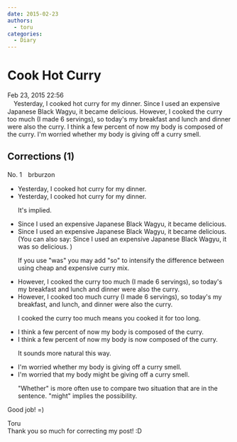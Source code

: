 ```yaml
---
date: 2015-02-23
authors:
  - toru
categories:
  - Diary
---
```


<h1 id="subject_show">Cook Hot Curry</h1>
<div class="date">Feb 23, 2015 22:56</div>
<div id="post"><div id="body_show_ori">
　Yesterday, I cooked hot curry for my dinner. Since I used an expensive Japanese Black Wagyu, it became delicious. However, I cooked the curry too much (I made 6 servings), so today's my breakfast and lunch and dinner were also the curry. I think a few percent of now my body is composed of the curry. I'm worried whether my body is giving off a curry smell.
</div></div>

<!-- more -->


## Corrections (1)
<div id="block"><div class="first_name"> No. 1　<span class="just_name">brburzon</span></div><div id="block2">
<ul class="correction_field">
<li class="incorrect">Yesterday, I cooked hot curry for my dinner.</li>
<li class="corrected correct">
Yesterday, I cooked hot curry for <span class="sline">my</span> dinner.
<p class="correction_comment">It's  implied.</p>
</li>
</ul>
<ul class="correction_field">
<li class="incorrect">Since I used an expensive Japanese Black Wagyu, it became delicious.</li>
<li class="corrected correct">
Since I used an expensive Japanese Black Wagyu, it became delicious. (You can also say: Since I used an expensive Japanese Black Wagyu, it <span class="f_blue">was so </span>delicious. )
<p class="correction_comment">If you use "was" you may add "so" to intensify the difference between using cheap and expensive curry mix.</p>
</li>
</ul>
<ul class="correction_field">
<li class="incorrect">However, I cooked the curry too much (I made 6 servings), so today's my breakfast and lunch and dinner were also the curry.</li>
<li class="corrected correct">
However, I cooked <span class="f_blue">too much</span> curry (I made 6 servings), so today<span class="sline">'s</span> my breakfast<span class="f_blue">,</span> <span class="sline">and</span> lunch<span class="f_blue">,</span> and dinner were also the curry.
<p class="correction_comment">I cooked the curry too much means you cooked it for too long.</p>
</li>
</ul>
<ul class="correction_field">
<li class="incorrect">I think a few percent of now my body is composed of the curry.</li>
<li class="corrected correct">
I think <span class="sline">a</span> few percent of <span class="sline">now</span> my body is <span class="f_blue">now </span>composed of <span class="sline">the</span> curry.
<p class="correction_comment">It sounds more natural this way.</p>
</li>
</ul>
<ul class="correction_field">
<li class="incorrect">I'm worried whether my body is giving off a curry smell.</li>
<li class="corrected correct">
I'm worried <span class="f_blue">that </span>my body might be giving off a curry smell.
<p class="correction_comment">"Whether" is more often use to compare two situation that are in the sentence. "might" implies the possibility.</p>
</li>
</ul>
<p class="comment_small">
 Good job! =)
</p>

</div><div class="name"><span class="just_name">Toru</span><br>
Thank you so much for correcting my post! :D
</div>
</div>
